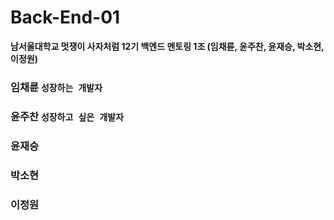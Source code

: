 # Back-End-01
**남서울대학교 멋쟁이 사자처럼 12기 백엔드 멘토링 1조 (임채륜, 윤주찬, 윤재승, 박소현, 이정원)**

### 임채륜 `성장하는 개발자`
### 윤주찬  `성장하고 싶은 개발자`
### 윤재승
### 박소현
### 이정원
